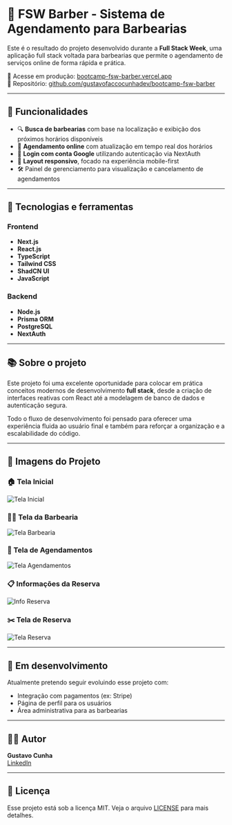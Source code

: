 # 💈 FSW Barber - Sistema de Agendamento para Barbearias

Este é o resultado do projeto desenvolvido durante a **Full Stack Week**, uma aplicação full stack voltada para barbearias que permite o agendamento de serviços online de forma rápida e prática.

🔗 Acesse em produção: [bootcamp-fsw-barber.vercel.app](https://bootcamp-fsw-barber.vercel.app/)  
📁 Repositório: [github.com/gustavofaccocunhadev/bootcamp-fsw-barber](https://github.com/gustavofaccocunhadev/bootcamp-fsw-barber)

---

## 🚀 Funcionalidades

- 🔍 **Busca de barbearias** com base na localização e exibição dos próximos horários disponíveis
- 📆 **Agendamento online** com atualização em tempo real dos horários
- 🔐 **Login com conta Google** utilizando autenticação via NextAuth
- 📱 **Layout responsivo**, focado na experiência mobile-first
- 🛠️ Painel de gerenciamento para visualização e cancelamento de agendamentos

---

## 🧰 Tecnologias e ferramentas

### Frontend
- **Next.js**
- **React.js**
- **TypeScript**
- **Tailwind CSS**
- **ShadCN UI**
- **JavaScript**

### Backend
- **Node.js**
- **Prisma ORM**
- **PostgreSQL**
- **NextAuth**

---

## 📚 Sobre o projeto

Este projeto foi uma excelente oportunidade para colocar em prática conceitos modernos de desenvolvimento **full stack**, desde a criação de interfaces reativas com React até a modelagem de banco de dados e autenticação segura.

Todo o fluxo de desenvolvimento foi pensado para oferecer uma experiência fluida ao usuário final e também para reforçar a organização e a escalabilidade do código.

---

## 📸 Imagens do Projeto

### 🏠 Tela Inicial
![Tela Inicial](https://github.com/gustavofaccocunhadev/bootcamp-fsw-barber/blob/main/public/tela-busca-servi%C3%A7o.png?raw=true)

### 🧔‍♂️ Tela da Barbearia
![Tela Barbearia](https://github.com/gustavofaccocunhadev/bootcamp-fsw-barber/blob/main/public/tela-barbearia.png?raw=true)

### 📅 Tela de Agendamentos
![Tela Agendamentos](https://github.com/gustavofaccocunhadev/bootcamp-fsw-barber/blob/main/public/tela-agendamentos.png?raw=true)

### 📋 Informações da Reserva
![Info Reserva](https://github.com/gustavofaccocunhadev/bootcamp-fsw-barber/blob/main/public/info-reserva.png?raw=true)

### ✂️ Tela de Reserva
![Tela Reserva](https://github.com/gustavofaccocunhadev/bootcamp-fsw-barber/blob/main/public/tela-reserva.png?raw=true)

---

## 📌 Em desenvolvimento

Atualmente pretendo seguir evoluindo esse projeto com:
- Integração com pagamentos (ex: Stripe)
- Página de perfil para os usuários
- Área administrativa para as barbearias

---

## 👨‍💻 Autor

**Gustavo Cunha**  
[LinkedIn](https://www.linkedin.com/in/gustavofaccocunha)

---

## 📄 Licença

Esse projeto está sob a licença MIT. Veja o arquivo [LICENSE](LICENSE) para mais detalhes.
